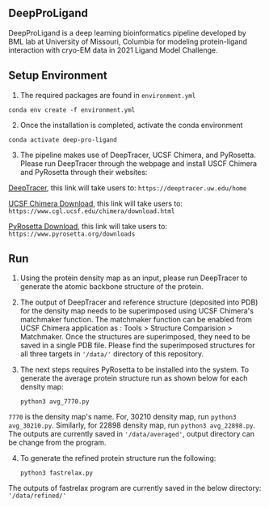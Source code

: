 

## DeepProLigand
DeepProLigand is a deep learning bioinformatics pipeline developed by BML lab at University of Missouri, Columbia for modeling protein-ligand interaction with cryo-EM data in 2021 Ligand Model Challenge.

## Setup Environment
1. The required packages are found in ``environment.yml`` 

``conda env create -f environment.yml``

2. Once the installation is completed, activate the conda environment

``conda activate deep-pro-ligand``

3. The pipeline makes use of DeepTracer, UCSF Chimera, and PyRosetta. Please run DeepTracer through the webpage and install USCF Chimera and PyRosetta through their websites:

[DeepTracer](https://deeptracer.uw.edu/home), this link will take users to: ```https://deeptracer.uw.edu/home```

[UCSF Chimera Download](https://www.cgl.ucsf.edu/chimera/download.html), this link will take users to: ```https://www.cgl.ucsf.edu/chimera/download.html```

[PyRosetta Download](https://www.pyrosetta.org/downloads), this link will take users to: ```https://www.pyrosetta.org/downloads```

## Run
1. Using the protein density map as an input, please run DeepTracer to generate the atomic backbone structure of the protein.

2. The output of DeepTracer and reference structure (deposited into PDB) for the density map needs to be superimposed using UCSF Chimera's matchmaker function. The matchmaker function can be enabled from UCSF Chimera application as : Tools > Structure Comparision > Matchmaker. Once the structures are superimposed, they need to be saved in a single PDB file. 
Please find the superimposed structures for all three targets in ``'/data/'`` directory of this repository.

3. The next steps requires PyRosetta to be installed into the system. To generate the average protein structure run as shown below for each density map:

       python3 avg_7770.py

``7770`` is the density map's name. For, 30210 density map, run ``python3 avg_30210.py``. Similarly, for 22898 density map, run ``python3 avg_22898.py``.
The outputs are currently saved in 
``'/data/averaged'``, output directory can be change from the program.

4. To generate the refined protein structure run the following:

       python3 fastrelax.py

The outputs of fastrelax program are currently saved in the below directory:
``'/data/refined/'``

